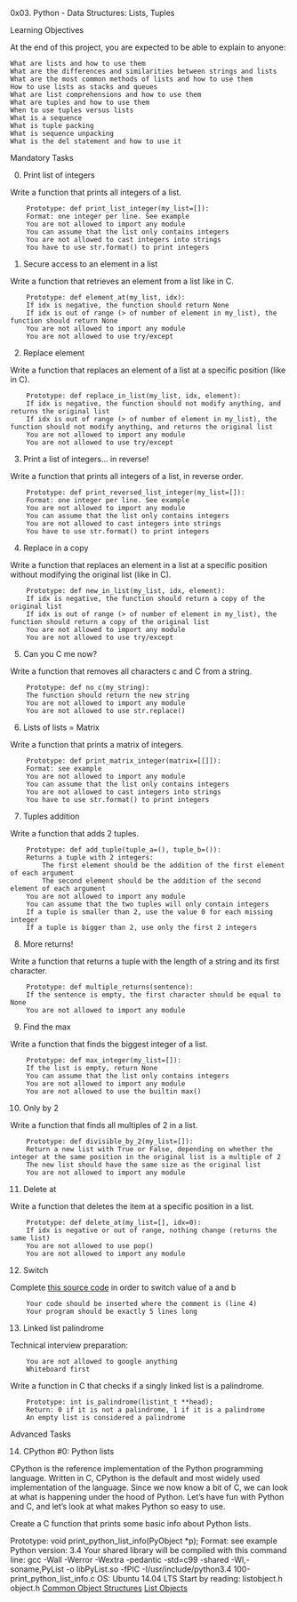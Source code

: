 0x03. Python - Data Structures: Lists, Tuples

Learning Objectives

At the end of this project, you are expected to be able to explain to anyone:

    What are lists and how to use them
    What are the differences and similarities between strings and lists
    What are the most common methods of lists and how to use them
    How to use lists as stacks and queues
    What are list comprehensions and how to use them
    What are tuples and how to use them
    When to use tuples versus lists
    What is a sequence
    What is tuple packing
    What is sequence unpacking
    What is the del statement and how to use it
Mandatory Tasks

0. Print list of integers

Write a function that prints all integers of a list.

        Prototype: def print_list_integer(my_list=[]):
        Format: one integer per line. See example
        You are not allowed to import any module
        You can assume that the list only contains integers
        You are not allowed to cast integers into strings
        You have to use str.format() to print integers
1. Secure access to an element in a list

Write a function that retrieves an element from a list like in C.

        Prototype: def element_at(my_list, idx):
        If idx is negative, the function should return None
        If idx is out of range (> of number of element in my_list), the function should return None
        You are not allowed to import any module
        You are not allowed to use try/except
2. Replace element

Write a function that replaces an element of a list at a specific position (like in C).

        Prototype: def replace_in_list(my_list, idx, element):
        If idx is negative, the function should not modify anything, and returns the original list
        If idx is out of range (> of number of element in my_list), the function should not modify anything, and returns the original list
        You are not allowed to import any module
        You are not allowed to use try/except
3. Print a list of integers... in reverse!

Write a function that prints all integers of a list, in reverse order.

        Prototype: def print_reversed_list_integer(my_list=[]):
        Format: one integer per line. See example
        You are not allowed to import any module
        You can assume that the list only contains integers
        You are not allowed to cast integers into strings
        You have to use str.format() to print integers
4. Replace in a copy

Write a function that replaces an element in a list at a specific position without modifying the original list (like in C).

        Prototype: def new_in_list(my_list, idx, element):
        If idx is negative, the function should return a copy of the original list
        If idx is out of range (> of number of element in my_list), the function should return a copy of the original list
        You are not allowed to import any module
        You are not allowed to use try/except
5. Can you C me now?

Write a function that removes all characters c and C from a string.

        Prototype: def no_c(my_string):
        The function should return the new string
        You are not allowed to import any module
        You are not allowed to use str.replace()
6. Lists of lists = Matrix

Write a function that prints a matrix of integers.

        Prototype: def print_matrix_integer(matrix=[[]]):
        Format: see example
        You are not allowed to import any module
        You can assume that the list only contains integers
        You are not allowed to cast integers into strings
        You have to use str.format() to print integers
7. Tuples addition

Write a function that adds 2 tuples.

        Prototype: def add_tuple(tuple_a=(), tuple_b=()):
        Returns a tuple with 2 integers:
            The first element should be the addition of the first element of each argument
            The second element should be the addition of the second element of each argument
        You are not allowed to import any module
        You can assume that the two tuples will only contain integers
        If a tuple is smaller than 2, use the value 0 for each missing integer
        If a tuple is bigger than 2, use only the first 2 integers
8. More returns!

Write a function that returns a tuple with the length of a string and its first character.

        Prototype: def multiple_returns(sentence):
        If the sentence is empty, the first character should be equal to None
        You are not allowed to import any module
9. Find the max

Write a function that finds the biggest integer of a list.

        Prototype: def max_integer(my_list=[]):
        If the list is empty, return None
        You can assume that the list only contains integers
        You are not allowed to import any module
        You are not allowed to use the builtin max()
10. Only by 2

Write a function that finds all multiples of 2 in a list.

        Prototype: def divisible_by_2(my_list=[]):
        Return a new list with True or False, depending on whether the integer at the same position in the original list is a multiple of 2
        The new list should have the same size as the original list
        You are not allowed to import any module
11. Delete at

Write a function that deletes the item at a specific position in a list.

        Prototype: def delete_at(my_list=[], idx=0):
        If idx is negative or out of range, nothing change (returns the same list)
        You are not allowed to use pop()
        You are not allowed to import any module
12. Switch

Complete [this source code](https://github.com/holbertonschool/0x03.py/blob/master/12-switch_py) in order to switch value of a and b

        Your code should be inserted where the comment is (line 4)
        Your program should be exactly 5 lines long
13. Linked list palindrome

Technical interview preparation:

        You are not allowed to google anything
        Whiteboard first


Write a function in C that checks if a singly linked list is a palindrome.

        Prototype: int is_palindrome(listint_t **head);
        Return: 0 if it is not a palindrome, 1 if it is a palindrome
        An empty list is considered a palindrome
Advanced Tasks

14. CPython #0: Python lists

CPython is the reference implementation of the Python programming language. Written in C, CPython is the default and most widely used implementation of the language.
Since we now know a bit of C, we can look at what is happening under the hood of Python. Let’s have fun with Python and C, and let’s look at what makes Python so easy to use.

Create a C function that prints some basic info about Python lists.

Prototype: void print_python_list_info(PyObject *p);
Format: see example
Python version: 3.4
Your shared library will be compiled with this command line: gcc -Wall -Werror -Wextra -pedantic -std=c99 -shared -Wl,-soname,PyList -o libPyList.so -fPIC -I/usr/include/python3.4 100-print_python_list_info.c
OS: Ubuntu 14.04 LTS
Start by reading:
    listobject.h
    object.h
    [Common Object Structures]()
    [List Objects]()
